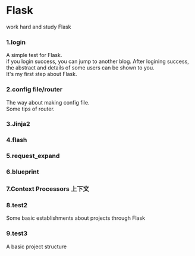 # Flask
work hard and study Flask

### 1.login
A simple test for Flask.<br>
if you login success, you can jump to another blog. After logining success, the abstract and details of some users can be shown to you.<br>
It's my first step about Flask.<br>
### 2.config file/router
The way about making config file.<br>
Some tips of router.
### 3.Jinja2
### 4.flash
### 5.request_expand
### 6.blueprint
### 7.Context Processors 上下文
### 8.test2
Some basic establishments about projects through Flask
### 9.test3
A basic project structure
